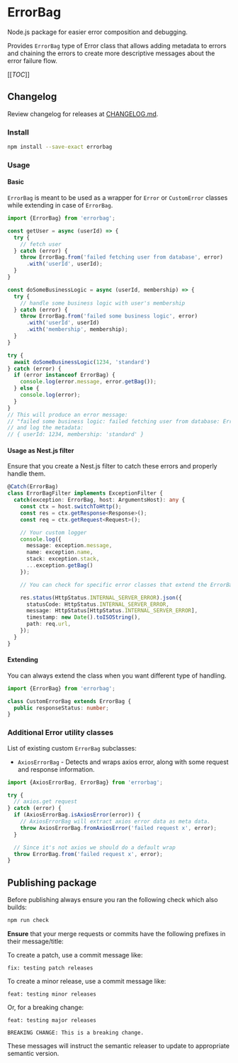 # ErrorBag

Node.js package for easier error composition and debugging.

Provides `ErrorBag` type of Error class that allows adding metadata to errors and chaining the errors to create
more descriptive messages about the error failure flow.

[[_TOC_]]

## Changelog

Review changelog for releases at [CHANGELOG.md](./CHANGELOG.md).

### Install

```bash
npm install --save-exact errorbag
```

### Usage

#### Basic

`ErrorBag` is meant to be used as a wrapper for `Error` or `CustomError` classes while extending in case of `ErrorBag`.

```typescript
import {ErrorBag} from 'errorbag';

const getUser = async (userId) => {
  try {
    // fetch user
  } catch (error) {
    throw ErrorBag.from('failed fetching user from database', error)
      .with('userId', userId);
  }
}

const doSomeBusinessLogic = async (userId, membership) => {
  try {
    // handle some business logic with user's membership
  } catch (error) {
    throw ErrorBag.from('failed some business logic', error)
      .with('userId', userId)
      .with('membership', membership);
  }
}

try {
  await doSomeBusinessLogic(1234, 'standard')
} catch (error) {
  if (error instanceof ErrorBag) {
    console.log(error.message, error.getBag());
  } else {
    console.log(error);
  }
}
// This will produce an error message:
// "failed some business logic: failed fetching user from database: Error Something failed"
// and log the metadata:
// { userId: 1234, membership: 'standard' }
```

#### Usage as Nest.js filter

Ensure that you create a Nest.js filter to catch these errors and properly handle them.

```typescript
@Catch(ErrorBag)
class ErrorBagFilter implements ExceptionFilter {
  catch(exception: ErrorBag, host: ArgumentsHost): any {
    const ctx = host.switchToHttp();
    const res = ctx.getResponse<Response>();
    const req = ctx.getRequest<Request>();

    // Your custom logger
    console.log({
      message: exception.message,
      name: exception.name,
      stack: exception.stack,
      ...exception.getBag()
    });

    // You can check for specific error classes that extend the ErrorBag if needed so

    res.status(HttpStatus.INTERNAL_SERVER_ERROR).json({
      statusCode: HttpStatus.INTERNAL_SERVER_ERROR,
      message: HttpStatus[HttpStatus.INTERNAL_SERVER_ERROR],
      timestamp: new Date().toISOString(),
      path: req.url,
    });
  }
}
```

#### Extending

You can always extend the class when you want different type of handling.

```typescript
import {ErrorBag} from 'errorbag';

class CustomErrorBag extends ErrorBag {
  public responseStatus: number;
}
```

### Additional Error utility classes

List of existing custom `ErrorBag` subclasses:

- `AxiosErrorBag` - Detects and wraps axios error, along with some request and response information.

```typescript
import {AxiosErrorBag, ErrorBag} from 'errorbag';

try {
  // axios.get request
} catch (error) {
  if (AxiosErrorBag.isAxiosError(error)) {
    // AxiosErrorBag will extract axios error data as meta data.
    throw AxiosErrorBag.fromAxiosError('failed request x', error);
  }

  // Since it's not axios we should do a default wrap
  throw ErrorBag.from('failed request x', error);
}
```

## Publishing package

Before publishing always ensure you ran the following check which also builds:

```bash
npm run check
```

**Ensure** that your merge requests or commits have the following prefixes in their message/title:

To create a patch, use a commit message like:

```
fix: testing patch releases
```

To create a minor release, use a commit message like:

```
feat: testing minor releases
```

Or, for a breaking change:

```
feat: testing major releases

BREAKING CHANGE: This is a breaking change.
```

These messages will instruct the semantic releaser to update to appropriate semantic version.

